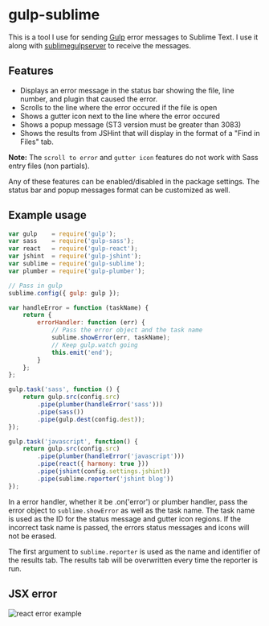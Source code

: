 # gulp-sublime

This is a tool I use for sending [Gulp](https://github.com/gulpjs/gulp/) error messages to Sublime Text. I use it along with  [sublimegulpserver](https://github.com/anthonykoch/sublimegulpserver) to receive the messages. 

## Features
- Displays an error message in the status bar showing the file, line number, and plugin that caused the error. 
- Scrolls to the line where the error occured if the file is open 
- Shows a gutter icon next to the line where the error occured 
- Shows a popup message (ST3 version must be greater than 3083) 
- Shows the results from JSHint that will display in the format of a "Find in Files" tab. 

__Note:__  The `scroll to error` and `gutter icon` features do not work with Sass entry files (non partials). 

Any of these features can be enabled/disabled in the package settings. The status bar and popup messages format can be customized as well. 

## Example usage 

```Javascript
var gulp    = require('gulp');
var sass    = require('gulp-sass');
var react   = require('gulp-react');
var jshint  = require('gulp-jshint');
var sublime = require('gulp-sublime');
var plumber = require('gulp-plumber');

// Pass in gulp 
sublime.config({ gulp: gulp });

var handleError = function (taskName) {
	return { 
		errorHandler: function (err) {
			// Pass the error object and the task name 
			sublime.showError(err, taskName);
			// Keep gulp.watch going 
			this.emit('end');
		} 
	};
};

gulp.task('sass', function () {
	return gulp.src(config.src)
		.pipe(plumber(handleError('sass')))
		.pipe(sass())
		.pipe(gulp.dest(config.dest));
});

gulp.task('javascript', function() {
	return gulp.src(config.src)
		.pipe(plumber(handleError('javascript')))
		.pipe(react({ harmony: true }))
		.pipe(jshint(config.settings.jshint))
		.pipe(sublime.reporter('jshint blog'))
});
```


In a error handler, whether it be .on('error') or plumber handler, pass the error object to `sublime.showError` as well as the task name. The task name is used as the ID for the status message and gutter icon regions. If the incorrect task name is passed, the errors status messages and icons will not be erased. 

The first argument to `sublime.reporter` is used as the name and identifier of the results tab. The results tab will be overwritten every time the reporter is run. 

## JSX error
![react error example](https://github.com/anthonykoch/gulp-sublime/blob/master/images/jsx-error.png)





